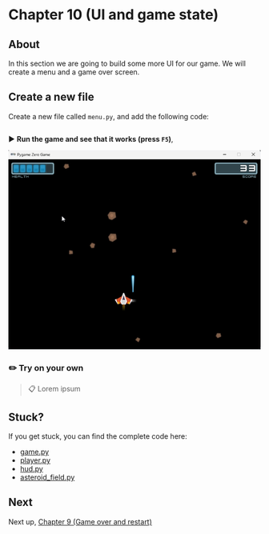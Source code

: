 # Chapter 10 (UI and game state)

## About

In this section we are going to build some more UI for our game. We will create a menu and a game over screen.

## Create a new file

Create a new file called `menu.py`, and add the following code:

```python   

```



▶️ **Run the game and see that it works (press `F5`)**, 

<img src="../.docs/chapter09.png">

### ✏️ Try on your own

> 📋 Lorem ipsum

## Stuck?

If you get stuck, you can find the complete code here:

* [game.py](./game.py)
* [player.py](./player.py)
* [hud.py](./hud.py)
* [asteroid_field.py](./asteroid_field.py)

## Next

Next up, [Chapter 9 (Game over and restart)](../chapter09)
